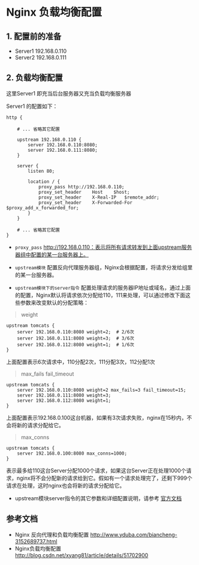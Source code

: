 # Nginx 负载均衡配置

## 1. 配置前的准备

* Server1  192.168.0.110
* Server2  192.168.0.111

## 2. 负载均衡配置

这里Server1 即充当后台服务器又充当负载均衡服务器

Server1 的配置如下：

```
http {

    # ... 省略其它配置

    upstream 192.168.0.110 {
        server 192.168.0.110:8080;
        server 192.168.0.111:8080;
    }

    server {
        listen 80;

        location / {
            proxy_pass http://192.168.0.110;
            proxy_set_header    Host    $host;
            proxy_set_header    X-Real-IP   $remote_addr;
            proxy_set_header    X-Forwarded-For $proxy_add_x_forwarded_for;
        }
    }

    # ... 省略其它配置
}

```

* `proxy_pass` http://192.168.0.110：表示将所有请求转发到上面upstream服务器组中配置的某一台服务器上。

* `upstream模块` 配置反向代理服务器组，Nginx会根据配置，将请求分发给组里的某一台服务器。

* `upstream模块下的server指令` 配置处理请求的服务器IP地址或域名，通过上面的配置，Nginx默认将请求依次分配给110，111来处理，可以通过修改下面这些参数来改变默认的分配策略：

> weight
```
upstream tomcats {
    server 192.168.0.110:8080 weight=2;  # 2/6次
    server 192.168.0.111:8080 weight=3;  # 3/6次
    server 192.168.0.112:8080 weight=1;  # 1/6次
}
```
上面配置表示6次请求中，110分配2次，111分配3次，112分配1次


> max_fails  fail_timeout
```
upstream tomcats {
    server 192.168.0.110:8080 weight=2 max_fails=3 fail_timeout=15;
    server 192.168.0.111:8080 weight=3;
    server 192.168.0.112:8080 weight=1;
}
```
上面配置表示192.168.0.100这台机器，如果有3次请求失败，nginx在15秒内，不会将新的请求分配给它。

> max_conns
```
upstream tomcats {
    server 192.168.0.100:8080 max_conns=1000;
}
```
表示最多给110这台Server分配1000个请求，如果这台Server正在处理1000个请求，nginx将不会分配新的请求给到它。假如有一个请求处理完了，还剩下999个请求在处理，这时nginx也会将新的请求分配给它。


* upstream模块server指令的其它参数和详细配置说明，请参考 [官方文档](http://nginx.org/en/docs/http/ngx_http_upstream_module.html#server)




## 参考文档
* Nginx 反向代理和负载均衡配置  http://www.yduba.com/biancheng-3152689737.html
* Nginx负载均衡配置 http://blog.csdn.net/xyang81/article/details/51702900